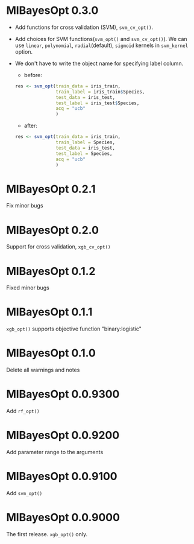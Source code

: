 # MlBayesOpt 0.3.0
- Add functions for cross validation (SVM), `svm_cv_opt()`.
- Add choices for SVM functions(`svm_opt()` and `svm_cv_opt()`). We can use `linear`, `polynomial`, `radial`(default), `sigmoid` kernels in `svm_kernel` option.
- We don't have to write the object name for specifying label column.
    - before:
    
    ```R
    res <- svm_opt(train_data = iris_train,
                   train_label = iris_train$Species,
                   test_data = iris_test,
                   test_label = iris_test$Species,
                   acq = "ucb"
                   )
    ```

    - after:
    
    ```R
    res <- svm_opt(train_data = iris_train,
                   train_label = Species,
                   test_data = iris_test,
                   test_label = Species,
                   acq = "ucb"
                   )
    ```

# MlBayesOpt 0.2.1
Fix minor bugs

# MlBayesOpt 0.2.0
Support for cross validation, `xgb_cv_opt()`

# MlBayesOpt 0.1.2
Fixed minor bugs

# MlBayesOpt 0.1.1
`xgb_opt()` supports objective function "binary:logistic"

# MlBayesOpt 0.1.0
Delete all warnings and notes

# MlBayesOpt 0.0.9300
Add `rf_opt()`

# MlBayesOpt 0.0.9200
Add parameter range to the arguments

# MlBayesOpt 0.0.9100
Add `svm_opt()`

# MlBayesOpt 0.0.9000
The first release. `xgb_opt()` only.
